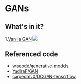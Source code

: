 # GANs

## What's in it?

1.[Vanilla GAN](https://arxiv.org/abs/1406.2661)
![](https://github.com/huihuisong/GANs/blob/master/png/gan.png)

## Referenced code

* [wiseodd/generative-models](https://github.com/wiseodd/generative-models)
* [YadiraF/GAN](https://github.com/YadiraF/GAN)
* [carpedm20/DCGAN-tensorflow](https://github.com/carpedm20/DCGAN-tensorflow)



